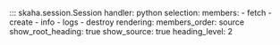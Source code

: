 
::: skaha.session.Session
    handler: python
    selection:
      members:
        - fetch
        - create
        - info
        - logs
        - destroy
    rendering:
      members_order: source
      show_root_heading: true
      show_source: true
      heading_level: 2
